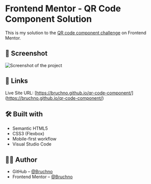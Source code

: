 # Frontend Mentor - QR Code Component Solution

This is my solution to the [QR code component challenge](https://www.frontendmentor.io/challenges/qr-code-component-iux_sIO_H) on Frontend Mentor.

## 📸 Screenshot

![Screenshot of the project](./screenshot.jpg)

## 🔗 Links

Live Site URL: [https://bruchno.github.io/qr-code-component/]
(https://bruchno.github.io/qr-code-component/)

## 🛠️ Built with

- Semantic HTML5
- CSS3 (Flexbox)
- Mobile-first workflow
- Visual Studio Code

## 🙋‍♀️ Author

- GitHub – [@Bruchno](https://github.com/Bruchno)
- Frontend Mentor – [@Bruchno](https://www.frontendmentor.io/profile/Bruchno)
